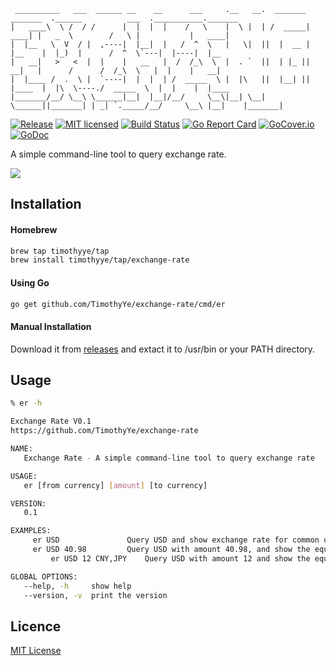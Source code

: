 ```
 __________   ___  ______ __    __      ___     .__   __.  _______ _______  .______          ___  .___________._______ 
|   ____\  \ /  / /      |  |  |  |    /   \    |  \ |  | /  _____|   ____| |   _  \        /   \ |           |   ____|
|  |__   \  V  / |  ,----|  |__|  |   /  ^  \   |   \|  ||  |  __ |  |__    |  |_)  |      /  ^  \`---|  |----|  |__   
|   __|   >   <  |  |    |   __   |  /  /_\  \  |  . `  ||  | |_ ||   __|   |      /      /  /_\  \   |  |    |   __|  
|  |____ /  .  \ |  `----|  |  |  | /  _____  \ |  |\   ||  |__| ||  |____  |  |\  \----./  _____  \  |  |    |  |____ 
|_______/__/ \__\ \______|__|  |__|/__/     \__\|__| \__| \______||_______| | _| `._____/__/     \__\ |__|    |_______|
```
[![Release][3]][4] [![MIT licensed][5]][6] [![Build Status][1]][2] [![Go Report Card][7]][8] [![GoCover.io][11]][12] [![GoDoc][9]][10]

[1]: https://travis-ci.org/TimothyYe/exchange-rate.svg?branch=master
[2]: https://travis-ci.org/TimothyYe/exchange-rate
[3]: http://github-release-version.herokuapp.com/github/timothyye/exchange-rate/release.svg?style=flat
[4]: https://github.com/timothyye/exchange-rate/releases/latest
[5]: https://img.shields.io/dub/l/vibe-d.svg
[6]: LICENSE
[7]: https://goreportcard.com/badge/github.com/timothyye/exchange-rate
[8]: https://goreportcard.com/report/github.com/timothyye/exchange-rate
[9]: https://godoc.org/github.com/TimothyYe/exchange-rate?status.svg
[10]: https://godoc.org/github.com/TimothyYe/exchange-rate
[11]: https://img.shields.io/badge/gocover.io-81.8%25-green.svg
[12]: https://gocover.io/github.com/timothyye/exchange-rate

A simple command-line tool to query exchange rate.

![](https://github.com/TimothyYe/exchange-rate/blob/master/snapshots/er-demo.gif?raw=true)

## Installation

#### Homebrew

```bash
brew tap timothyye/tap
brew install timothyye/tap/exchange-rate
```

#### Using Go

```bash
go get github.com/TimothyYe/exchange-rate/cmd/er
```

#### Manual Installation

Download it from [releases](https://github.com/TimothyYe/exchange-rate/releases) and extact it to /usr/bin or your PATH directory.

## Usage
```bash
% er -h

Exchange Rate V0.1
https://github.com/TimothyYe/exchange-rate

NAME:
   Exchange Rate - A simple command-line tool to query exchange rate

USAGE:
   er [from currency] [amount] [to currency]

VERSION:
   0.1

EXAMPLES:
     er USD               Query USD and show exchange rate for common used currencies.
     er USD 40.98         Query USD with amount 40.98, and show the equal amount of other currencies.
		 er USD 12 CNY,JPY    Query USD with amount 12 and show the equal amount of specified currencies.

GLOBAL OPTIONS:
   --help, -h     show help
   --version, -v  print the version
```

## Licence

[MIT License](https://github.com/TimothyYe/exchange-rate/blob/master/LICENSE)
